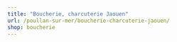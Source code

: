 ```yaml
---
title: "Boucherie, charcuterie Jaouen"
url: /poullan-sur-mer/boucherie-charcuterie-jaouen/
shop: boucherie
---
```

